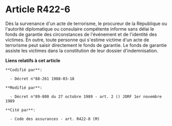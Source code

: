 # Article R422-6

Dès la survenance d'un acte de terrorisme, le procureur de la République ou l'autorité diplomatique ou consulaire compétente
informe sans délai le fonds de garantie des circonstances de l'événement et de l'identité des victimes. En outre, toute
personne qui s'estime victime d'un acte de terrorisme peut saisir directement le fonds de garantie. Le fonds de garantie
assiste les victimes dans la constitution de leur dossier d'indemnisation.

**Liens relatifs à cet article**

	**Codifié par**:

	  - Décret n°88-261 1988-03-18

	**Modifié par**:

	  - Décret n°89-800 du 27 octobre 1989 - art. 2 () JORF 1er novembre 1989

	**Cité par**:

	  - Code des assurances - art. R422-8 (M)
